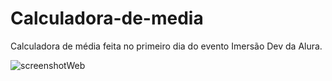 # Calculadora-de-media
Calculadora de média feita no primeiro dia do evento Imersão Dev da Alura.

![screenshotWeb](https://user-images.githubusercontent.com/50434610/133160283-b95b00c4-cfda-4393-aece-e3d27033be60.png)
